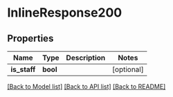 # InlineResponse200

## Properties
Name | Type | Description | Notes
------------ | ------------- | ------------- | -------------
**is_staff** | **bool** |  | [optional] 

[[Back to Model list]](../README.md#documentation-for-models) [[Back to API list]](../README.md#documentation-for-api-endpoints) [[Back to README]](../README.md)


